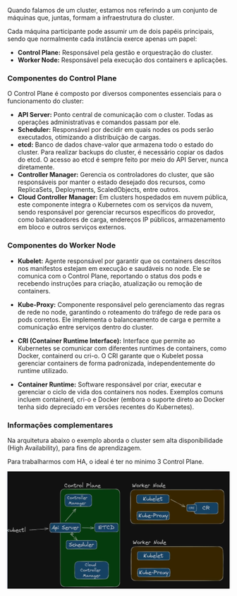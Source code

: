 Quando falamos de um cluster, estamos nos referindo a um conjunto de máquinas que, juntas, formam a infraestrutura do cluster.

Cada máquina participante pode assumir um de dois papéis principais, sendo que normalmente cada instância exerce apenas um papel:

- **Control Plane:** Responsável pela gestão e orquestração do cluster.
- **Worker Node:** Responsável pela execução dos containers e aplicações.

### Componentes do Control Plane

O Control Plane é composto por diversos componentes essenciais para o funcionamento do cluster:

- **API Server:** Ponto central de comunicação com o cluster. Todas as operações administrativas e comandos passam por ele.
- **Scheduler:** Responsável por decidir em quais nodes os pods serão executados, otimizando a distribuição de cargas.
- **etcd:** Banco de dados chave-valor que armazena todo o estado do cluster. Para realizar backups do cluster, é necessário copiar os dados do etcd. O acesso ao etcd é sempre feito por meio do API Server, nunca diretamente.
- **Controller Manager:** Gerencia os controladores do cluster, que são responsáveis por manter o estado desejado dos recursos, como ReplicaSets, Deployments, ScaledObjects, entre outros.
- **Cloud Controller Manager:** Em clusters hospedados em nuvem pública, este componente integra o Kubernetes com os serviços da nuvem, sendo responsável por gerenciar recursos específicos do provedor, como balanceadores de carga, endereços IP públicos, armazenamento em bloco e outros serviços externos.


### Componentes do Worker Node

- **Kubelet:** Agente responsável por garantir que os containers descritos nos manifestos estejam em execução e saudáveis no node. Ele se comunica com o Control Plane, reportando o status dos pods e recebendo instruções para criação, atualização ou remoção de containers.

- **Kube-Proxy:** Componente responsável pelo gerenciamento das regras de rede no node, garantindo o roteamento do tráfego de rede para os pods corretos. Ele implementa o balanceamento de carga e permite a comunicação entre serviços dentro do cluster.

- **CRI (Container Runtime Interface):** Interface que permite ao Kubernetes se comunicar com diferentes runtimes de containers, como Docker, containerd ou cri-o. O CRI garante que o Kubelet possa gerenciar containers de forma padronizada, independentemente do runtime utilizado.

- **Container Runtime:** Software responsável por criar, executar e gerenciar o ciclo de vida dos containers nos nodes. Exemplos comuns incluem containerd, cri-o e Docker (embora o suporte direto ao Docker tenha sido depreciado em versões recentes do Kubernetes).



### Informações complementares
Na arquitetura abaixo o exemplo aborda o cluster sem alta disponibilidade (High Availability), para fins de aprendizagem.

Para trabalharmos com HA, o ideal é ter no minimo 3 Control Plane.

![Arquitetura do Kubernetes](../imagens/arq_kube.png)